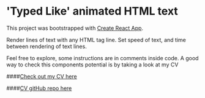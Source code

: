 # 'Typed Like' animated HTML text

This project was bootstrapped with [Create React App](https://github.com/facebook/create-react-app).

Render lines of text with any HTML tag line.
Set speed of text, and time between rendering of text lines.

Feel free to explore, some instructions are in comments inside code. A good way to check this components potential is by taking a look at my CV

####[Check out my CV here](https://vitorbranco-cv.web.app)

####[CV gitHub repo here](https://github.com/vitorlb/curriculum-vitae)
